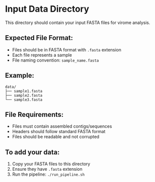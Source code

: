 # Input Data Directory

This directory should contain your input FASTA files for virome analysis.

## Expected File Format:
- Files should be in FASTA format with `.fasta` extension
- Each file represents a sample
- File naming convention: `sample_name.fasta`

## Example:
```
data/
├── sample1.fasta
├── sample2.fasta
└── sample3.fasta
```

## File Requirements:
- Files must contain assembled contigs/sequences
- Headers should follow standard FASTA format
- Files should be readable and not corrupted

## To add your data:
1. Copy your FASTA files to this directory
2. Ensure they have `.fasta` extension
3. Run the pipeline: `./run_pipeline.sh`
